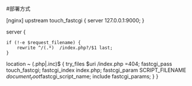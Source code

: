 #部署方式 

[nginx]
upstream touch_fastcgi {
    server 127.0.0.1:9000;
}

server {
 
    if (!-e $request_filename) {
        rewrite ^/(.*)  /index.php?/$1 last;
    }

   location ~ (\.php|\.inc)$ {
       try_files $uri /index.php =404;
       fastcgi_pass touch_fastcgi;
       fastcgi_index index.php;
       fastcgi_param SCRIPT_FILENAME $document_root$fastcgi_script_name;
       include fastcgi_params;
   }
}

